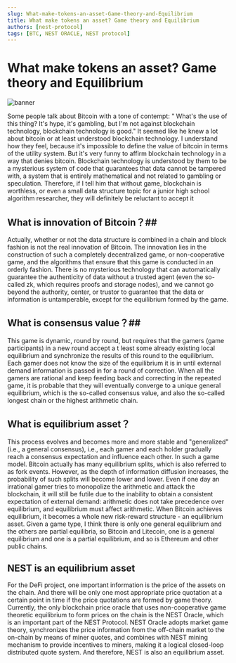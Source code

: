 ```yaml
---
slug: What-make-tokens-an-asset-Game-theory-and-Equilibrium
title: What make tokens an asset? Game theory and Equilibrium
authors: [nest-protocol]
tags: [BTC, NEST ORACLE, NEST protocol]
---
```


# What make tokens an asset? Game theory and Equilibrium

![banner](https://bafybeiapcoqmzkp3afcxzjol6ptevpni2rn22dqmejfe22jsimwe5bkepa.ipfs.w3s.link/Banner_2.jp)

Some people talk about Bitcoin with a tone of contempt: " What's the use of this thing? It's hype, it's gambling, but I'm not against blockchain technology,
blockchain technology is good." It seemed like he knew a lot about bitcoin or at least understood blockchain technology. 
I understand how they feel, because it's impossible to define the value of bitcoin in terms of the utility system. 
But it's very funny to affirm blockchain technology in a way that denies bitcoin. 
Blockchain technology is understood by them to be a mysterious system of code that guarantees that data cannot be tampered with,
a system that is entirely mathematical and not related to gambling or speculation. Therefore, if I tell him that without game, 
blockchain is worthless, or even a small data structure topic for a junior high school algorithm researcher, they will definitely be reluctant to accept it

## What is innovation of Bitcoin？##

Actually, whether or not the data structure is combined in a chain and block fashion is not the real innovation of Bitcoin.
The innovation lies in the construction of such a completely decentralized game, or non-cooperative game, 
and the algorithms that ensure that this game is conducted in an orderly fashion. There is no mysterious technology
that can automatically guarantee the authenticity of data without a trusted agent (even the so-called zk, which requires proofs and storage nodes),
and we cannot go beyond the authority, center, or trustor to guarantee that the data or information is untamperable, except for the equilibrium formed by the game.

## What is consensus value？##
This game is dynamic, round by round, but requires that the gamers (game participants) in a new round accept a
t least some already existing local equilibrium and synchronize the results of this round to the equilibrium. 
Each gamer does not know the size of the equilibrium it is in until external demand information is passed in for a round of correction.
When all the gamers are rational and keep feeding back and correcting in the repeated game,
it is probable that they will eventually converge to a unique general equilibrium, which is the so-called consensus value, 
and also the so-called longest chain or the highest arithmetic chain.

## What is equilibrium asset？ ##
This process evolves and becomes more and more stable and "generalized" (i.e., a general consensus), i.e., each gamer and each holder gradually reach a consensus expectation and influence each other. In such a game model. Bitcoin actually has many equilibrium splits, which is also referred to as fork events. However, as the depth of information diffusion increases, the probability of such splits will become lower and lower. Even if one day an irrational gamer tries to monopolize the arithmetic and attack the blockchain, it will still be futile due to the inability to obtain a consistent expectation of external demand: arithmetic does not take precedence over equilibrium, and equilibrium must affect arithmetic. When Bitcoin achieves equilibrium, it becomes a whole new risk-reward structure - an equilibrium asset.
Given a game type, I think there is only one general equilibrium and the others are partial equilibria, so Bitcoin and Litecoin, one is a general equilibrium and one is a partial equilibrium, and so is Ethereum and other public chains. 

## NEST is an equilibrium asset ##
For the DeFi project, one important information is the price of the assets on the chain. And there will be only one most appropriate price quotation at a certain point in time if the price quotations are formed by game theory. Currently, the only blockchain price oracle that uses non-cooperative game theoretic equilibrium to form prices on the chain is the NEST Oracle, which is an important part of the NEST Protocol. NEST Oracle adopts market game theory, synchronizes the price information from the off-chain market to the on-chain by means of miner quotes, and combines with NEST mining mechanism to provide incentives to miners, making it a logical closed-loop distributed quote system. And therefore, NEST is also an equilibrium asset.
